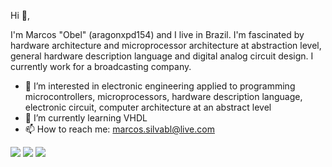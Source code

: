 Hi 👋,

I'm Marcos "Obel" (aragonxpd154) and I live in Brazil. I'm fascinated by hardware architecture and microprocessor architecture at abstraction level, general hardware description language and digital analog circuit design. I currently work for a broadcasting company.

- 👀 I’m interested in electronic engineering applied to programming microcontrollers, microprocessors, hardware description language, electronic circuit, computer architecture at an abstract level
- 🌱 I’m currently learning VHDL
- 📫 How to reach me: marcos.silvabl@live.com

<div> 
  <a href="https://www.instagram.com/marcos_obel/" target="_blank"><img src="https://img.shields.io/badge/-Instagram-%23E4405F?style=for-the-badge&logo=instagram&logoColor=white" target="_blank"></a>
  <a href = "mailto:marcos.silvabl@live.com"><img src="https://img.shields.io/badge/-Gmail-%23333?style=for-the-badge&logo=gmail&logoColor=white" target="_blank"></a>
  <a href="https://www.linkedin.com/in/marcosobel" target="_blank"><img src="https://img.shields.io/badge/-LinkedIn-%230077B5?style=for-the-badge&logo=linkedin&logoColor=white" target="_blank"></a> 
